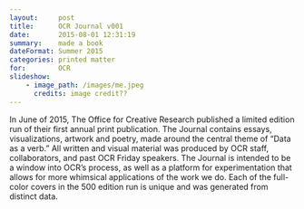 ```yaml
---
layout:     post
title:      OCR Journal v001
date:       2015-08-01 12:31:19
summary:    made a book
dateFormat: Summer 2015
categories: printed matter
for:        OCR
slideshow:
    - image_path: /images/me.jpeg
      credits: image credit??
---
```


In June of 2015, The Office for Creative Research published a limited edition run of their first annual print publication. The Journal contains essays, visualizations, artwork and poetry, made around the central theme of “Data as a verb.” All written and visual material was produced by OCR staff, collaborators, and past OCR Friday speakers. The Journal is intended to be a window into OCR’s process, as well as a platform for experimentation that allows for more whimsical applications of the work we do. Each of the full-color covers in the 500 edition run is unique and was generated from distinct data.